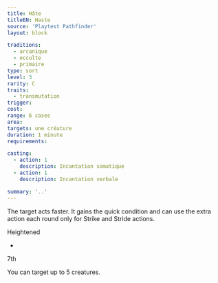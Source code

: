 ```yaml
---
title: Hâte
titleEN: Haste
source: 'Playtest Pathfinder'
layout: block

traditions:
  - arcanique
  - occulte
  - primaire
type: sort
level: 3
rarity: C
traits:
  - transmutation
trigger: 
cost: 
range: 6 cases
area: 
targets: une créature
duration: 1 minute
requirements: 

casting:
  - action: 1
    description: Incantation somatique
  - action: 1
    description: Incantation verbale

summary: '..'
---
```

The target acts faster. It gains the quick condition and can use the extra action each round only for Strike and Stride actions.

Heightened

-

7th

You can target up to 5 creatures.